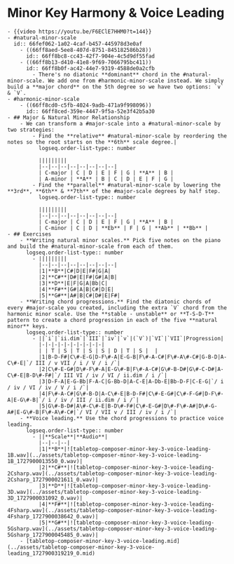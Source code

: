 # Minor Key Harmony & Voice Leading
	- {{video https://youtu.be/F6EClE7HHM0?t=144}}
	- #natural-minor-scale
	  id:: 66fef062-1a02-4caf-b457-445978d3e0af
		- ((66ff8aed-5ee8-407d-8751-845182586b28))
		  id:: 66ff8bc8-cc43-42f7-904e-4c5d9df55fad
		- ((66ff8b13-d410-41e8-9f69-7066795bc411))
		  id:: 66ff8b0f-ac42-44e7-9319-4588de0a2cfb
			- There's no diatonic **dominant** chord in the #natural-minor-scale. We add one from #harmonic-minor-scale instead. We simply build a **major chord** on the 5th degree so we have two options: `v` & `V`.
	- #harmonic-minor-scale
		- ((66ff8cd0-c5fb-4024-9adb-471a9f998096))
		  id:: 66ff8ced-359e-4447-9f5a-52e3f42b5a30
	- ## Major & Natural Minor Relationship
		- We can transform a #major-scale into a #natural-minor-scale by two strategies:
			- Find the **relative** #natural-minor-scale by reordering the notes so the root starts on the **6th** scale degree.|
			  logseq.order-list-type:: number
			  
			  |||||||||
			  |--|--|--|--|--|--|--|--|
			  | C-major | C | D | E | F | G | **A** | B |
			  | A-minor | **A** | B | C | D | E | F | G |
			- Find the **parallel** #natural-minor-scale by lowering the **3rd**, **6th** & **7th** of the #major-scale degrees by half step.
			  logseq.order-list-type:: number
			  
			  |||||||||
			  |--|--|--|--|--|--|--|--|
			  | C-major | C | D | E | F | G | **A** | B |
			  | C-minor | C | D | **Eb** | F | G | **Ab** | **Bb** |
	- ## Exercises
		- **Writing natural minor scales.** Pick five notes on the piano and build the #natural-minor-scale from each of them.
		  logseq.order-list-type:: number
			- |||||||||
			  |--|--|--|--|--|--|--|--|
			  |1|**B**|C#|D|E|F#|G|A|
			  |2|**C#**|D#|E|F#|G#|A|B|
			  |3|**D**|E|F|G|A|Bb|C|
			  |4|**F#**|G#|A|B|C#|D|E|
			  |5|**G#**|A#|B|C#|D#|E|F#|
		- **Writing chord progressions.** Find the diatonic chords of every #major-scale you created, including the extra `V` chord from the harmonic minor scale. Use the **stable - unstable** or **T-S-D-T** pattern to create a chord progression in each of the five **natural minor** keys.
		  logseq.order-list-type:: number
			- ||`i`|`ii.dim`|`III`|`iv`|`v`|(`V`)|`VI`|`VII`|Progression|
			  |-|-|-|-|-|-|-|-|-|-|
			  | | T | S | T | S | S | D | T | S |  |
			  |1|B-D-F#|C\#-E-G|D-F\#-A|E-G-B|F\#-A-C#|F\#-A\#-C#|G-B-D|A-C\#-E|`/ III / v VII / i / V / i /`|
			  |2|C\#-E-G#|D\#-F\#-A|E-G\#-B|F\#-A-C#|G\#-B-D#|G\#-C-D#|A-C\#-E|B-D\#-F#|`/ III VI / iv / VI / ii.dim / i /`|
			  |3|D-F-A|E-G-Bb|F-A-C|G-Bb-D|A-C-E|A-Db-E|Bb-D-F|C-E-G|`/ i / iv / VI / iv / V / i /`|
			  |4|F\#-A-C#|G\#-B-D|A-C\#-E|B-D-F#|C\#-E-G#|C\#-F-G#|D-F\#-A|E-G\#-B|`/ i / iv / III / ii.dim / i /`|
			  |5|G\#-B-D#|A\#-C\#-E|B-D\#-F#|C\#-E-G#|D\#-F\#-A#|D\#-G-A#|E-G\#-B|F\#-A\#-C#|`/ VI / VII v / III / iv / i /`|
		- **Voice leading.** Use the chord progressions to practice voice leading.
		  logseq.order-list-type:: number
			- ||**Scale**|**Audio**|
			  |--|--|--|
			  |1|**B**|![tabletop-composer-minor-key-3-voice-leading-1B.wav](../assets/tabletop-composer-minor-key-3-voice-leading-1B_1727900013550_0.wav)|
			  |2|**C#**|![tabletop-composer-minor-key-3-voice-leading-2Csharp.wav](../assets/tabletop-composer-minor-key-3-voice-leading-2Csharp_1727900021611_0.wav)|
			  |3|**D**|![tabletop-composer-minor-key-3-voice-leading-3D.wav](../assets/tabletop-composer-minor-key-3-voice-leading-3D_1727900031092_0.wav)|
			  |4|**F#**|![tabletop-composer-minor-key-3-voice-leading-4Fsharp.wav](../assets/tabletop-composer-minor-key-3-voice-leading-4Fsharp_1727900038642_0.wav)|
			  |5|**G#**|![tabletop-composer-minor-key-3-voice-leading-5Gsharp.wav](../assets/tabletop-composer-minor-key-3-voice-leading-5Gsharp_1727900045485_0.wav)|
		- [tabletop-composer-minor-key-3-voice-leading.mid](../assets/tabletop-composer-minor-key-3-voice-leading_1727900319219_0.mid)